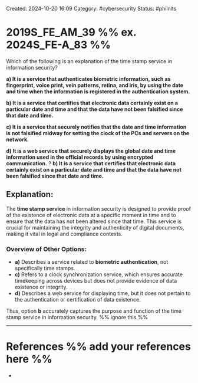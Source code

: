 Created: 2024-10-20 16:09
Category: #cybersecurity
Status: #philnits



# 2019S_FE_AM_39 %% ex. 2024S_FE-A_83 %%

Which of the following is an explanation of the time stamp service in information security?

**a) It is a service that authenticates biometric information, such as fingerprint, voice print, vein patterns, retina, and iris, by using the date and time when the information is registered in the authentication system.**

**b) It is a service that certifies that electronic data certainly exist on a particular date and time and that the data have not been falsified since that date and time.**

**c) It is a service that securely notifies that the date and time information is not falsified midway for setting the clock of the PCs and servers on the network.**

**d) It is a web service that securely displays the global date and time information used in the official records by using encrypted communication.**
?
**b) It is a service that certifies that electronic data certainly exist on a particular date and time and that the data have not been falsified since that date and time.**
## **Explanation:**

The **time stamp service** in information security is designed to provide proof of the existence of electronic data at a specific moment in time and to ensure that the data has not been altered since that time. This service is crucial for maintaining the integrity and authenticity of digital documents, making it vital in legal and compliance contexts.

### Overview of Other Options:

- **a)** Describes a service related to **biometric authentication**, not specifically time stamps.
- **c)** Refers to a clock synchronization service, which ensures accurate timekeeping across devices but does not provide evidence of data existence or integrity.
- **d)** Describes a web service for displaying time, but it does not pertain to the authentication or certification of data existence.

Thus, option **b** accurately captures the purpose and function of the time stamp service in information security.
%% ignore this %%
<!--SR:!2025-04-23,41,290-->
---









# References %% add your references here %%
- 